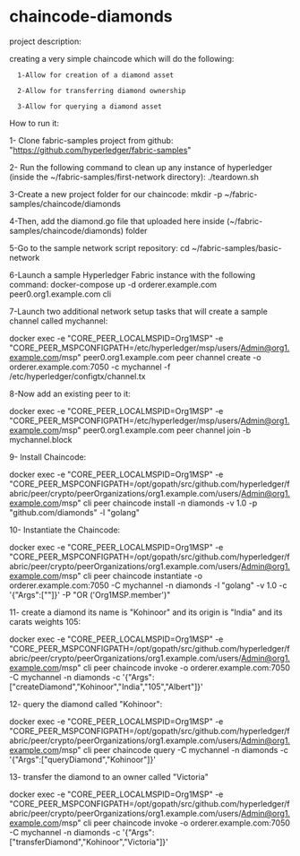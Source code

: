 # chaincode-diamonds
project description:

creating a very simple chaincode which will do the following:

      1-Allow for creation of a diamond asset

      2-Allow for transferring diamond ownership

      3-Allow for querying a diamond asset

How to run it:

1- Clone fabric-samples project from github:
  "https://github.com/hyperledger/fabric-samples"

2- Run the following command to clean up any instance of hyperledger (inside the ~/fabric-samples/first-network directory):
 ./teardown.sh

3-Create a new project folder for our chaincode:
mkdir -p ~/fabric-samples/chaincode/diamonds

4-Then, add the diamond.go file that uploaded here inside (~/fabric-samples/chaincode/diamonds) folder

5-Go to the sample network script repository:
cd ~/fabric-samples/basic-network

6-Launch a sample Hyperledger Fabric instance with the following command:
docker-compose up -d orderer.example.com peer0.org1.example.com cli

7-Launch two additional network setup tasks that will create a sample channel called mychannel:

docker exec -e "CORE_PEER_LOCALMSPID=Org1MSP" -e "CORE_PEER_MSPCONFIGPATH=/etc/hyperledger/msp/users/Admin@org1.example.com/msp" peer0.org1.example.com peer channel create -o orderer.example.com:7050 -c mychannel -f /etc/hyperledger/configtx/channel.tx

8-Now add an existing peer to it:

docker exec -e "CORE_PEER_LOCALMSPID=Org1MSP" -e "CORE_PEER_MSPCONFIGPATH=/etc/hyperledger/msp/users/Admin@org1.example.com/msp" peer0.org1.example.com peer channel join -b mychannel.block

9- Install Chaincode:

docker exec -e "CORE_PEER_LOCALMSPID=Org1MSP" -e "CORE_PEER_MSPCONFIGPATH=/opt/gopath/src/github.com/hyperledger/fabric/peer/crypto/peerOrganizations/org1.example.com/users/Admin@org1.example.com/msp" cli peer chaincode install -n diamonds -v 1.0 -p "github.com/diamonds" -l "golang"

10- Instantiate the Chaincode:

docker exec -e "CORE_PEER_LOCALMSPID=Org1MSP" -e "CORE_PEER_MSPCONFIGPATH=/opt/gopath/src/github.com/hyperledger/fabric/peer/crypto/peerOrganizations/org1.example.com/users/Admin@org1.example.com/msp" cli peer chaincode instantiate -o orderer.example.com:7050 -C mychannel -n diamonds -l "golang" -v 1.0 -c '{"Args":[""]}' -P "OR ('Org1MSP.member')"

11- create a diamond its name is "Kohinoor" and its origin is "India" and its carats weights 105:

docker exec -e "CORE_PEER_LOCALMSPID=Org1MSP" -e "CORE_PEER_MSPCONFIGPATH=/opt/gopath/src/github.com/hyperledger/fabric/peer/crypto/peerOrganizations/org1.example.com/users/Admin@org1.example.com/msp" cli peer chaincode invoke -o orderer.example.com:7050 -C mychannel -n diamonds -c '{"Args":["createDiamond","Kohinoor","India","105","Albert"]}'


12- query the diamond called "Kohinoor":

docker exec -e "CORE_PEER_LOCALMSPID=Org1MSP" -e "CORE_PEER_MSPCONFIGPATH=/opt/gopath/src/github.com/hyperledger/fabric/peer/crypto/peerOrganizations/org1.example.com/users/Admin@org1.example.com/msp" cli peer chaincode query -C mychannel -n diamonds -c '{"Args":["queryDiamond","Kohinoor"]}'

13- transfer the diamond to an owner called "Victoria"

docker exec -e "CORE_PEER_LOCALMSPID=Org1MSP" -e "CORE_PEER_MSPCONFIGPATH=/opt/gopath/src/github.com/hyperledger/fabric/peer/crypto/peerOrganizations/org1.example.com/users/Admin@org1.example.com/msp" cli peer chaincode invoke -o orderer.example.com:7050 -C mychannel -n diamonds -c '{"Args":["transferDiamond","Kohinoor","Victoria"]}'
